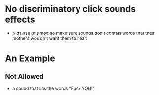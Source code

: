 # No discriminatory click sounds effects
* Kids use this mod so make sure sounds don't contain words that their mothers wouldn't want them to hear.

# An Example
## Not Allowed
* a sound that has the words "Fuck YOU!"
